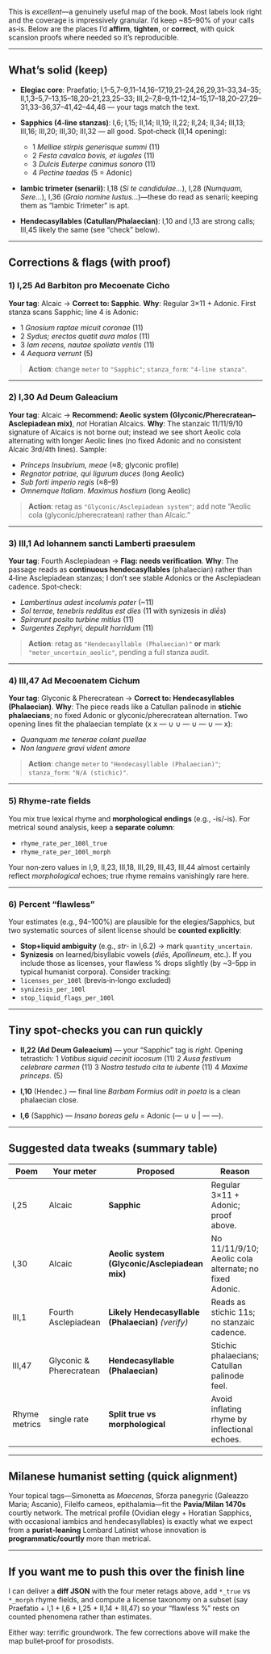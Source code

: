 This is *excellent*—a genuinely useful map of the book. Most labels look right and the coverage is impressively granular. I’d keep \~85–90% of your calls as‑is. Below are the places I’d **affirm**, **tighten**, or **correct**, with quick scansion proofs where needed so it’s reproducible.

---

## What’s solid (keep)

* **Elegiac core**: Praefatio; I,1–5,7–9,11–14,16–17,19,21–24,26,29,31–33,34–35; II,1,3–5,7–13,15–18,20–21,23,25–33; III,2–7,8–9,11–12,14–15,17–18,20–27,29–31,33–36,37–41,42–44,46 — your tags match the text.
* **Sapphics (4‑line stanzas)**: I,6; I,15; II,14; II,19; II,22; II,24; II,34; III,13; III,16; III,20; III,30; III,32 — all good. Spot‑check (II,14 opening):

  * 1 *Melliae stirpis generisque summi* (11)
  * 2 *Festa cavalca bovis, et iugales* (11)
  * 3 *Dulcis Euterpe canimus sonoro* (11)
  * 4 *Pectine taedas* (5 = Adonic)
* **Iambic trimeter (senarii)**: I,18 (*Si te candidulae…*), I,28 (*Numquam, Sere…*), I,36 (*Graio nomine Iustus…*)—these do read as senarii; keeping them as “Iambic Trimeter” is apt.
* **Hendecasyllables (Catullan/Phalaecian)**: I,10 and I,13 are strong calls; III,45 likely the same (see “check” below).

---

## Corrections & flags (with proof)

### 1) **I,25 Ad Barbiton pro Mecoenate Cicho**

**Your tag**: Alcaic → **Correct to: Sapphic**.
**Why**: Regular 3×11 + Adonic. First stanza scans Sapphic; line 4 is Adonic:

* 1 *Gnosium raptae micuit coronae* (11)
* 2 *Sydus; erectos quatit aura malos* (11)
* 3 *Iam recens, nautae spoliata ventis* (11)
* 4 *Aequora verrunt* (5)

> **Action**: change `meter` to `"Sapphic"`; `stanza_form`: `"4-line stanza"`.

---

### 2) **I,30 Ad Deum Galeacium**

**Your tag**: Alcaic → **Recommend: Aeolic system (Glyconic/Pherecratean–Asclepiadean mix)**, *not* Horatian Alcaics.
**Why**: The stanzaic 11/11/9/10 signature of Alcaics is not borne out; instead we see short Aeolic cola alternating with longer Aeolic lines (no fixed Adonic and no consistent Alcaic 3rd/4th lines). Sample:

* *Princeps Insubrium, meae* (≈8; glyconic profile)
* *Regnator patriae, qui ligurum duces* (long Aeolic)
* *Sub forti imperio regis* (≈8–9)
* *Omnemque Italiam. Maximus hostium* (long Aeolic)

> **Action**: retag as `"Glyconic/Asclepiadean system"`; add note “Aeolic cola (glyconic/pherecratean) rather than Alcaic.”

---

### 3) **III,1 Ad Iohannem sancti Lamberti praesulem**

**Your tag**: Fourth Asclepiadean → **Flag: needs verification**.
**Why**: The passage reads as **continuous hendecasyllables** (phalaecian) rather than 4‑line Asclepiadean stanzas; I don’t see stable Adonics or the Asclepiadean cadence. Spot‑check:

* *Lambertinus adest incolumis pater* (\~11)
* *Sol terrae, tenebris redditus est dies* (11 with synizesis in *diēs*)
* *Spirarunt posito turbine mitius* (11)
* *Surgentes Zephyri, depulit horridum* (11)

> **Action**: retag as `"Hendecasyllable (Phalaecian)"` **or** mark `"meter_uncertain_aeolic"`, pending a full stanza audit.

---

### 4) **III,47 Ad Mecoenatem Cichum**

**Your tag**: Glyconic & Pherecratean → **Correct to: Hendecasyllables (Phalaecian)**.
**Why**: The piece reads like a Catullan palinode in **stichic phalaecians**; no fixed Adonic or glyconic/pherecratean alternation. Two opening lines fit the phalaecian template (x x — ∪ ∪ — ∪ — ∪ — x):

* *Quanquam me tenerae colant puellae*
* *Non languere gravi vident amore*

> **Action**: change `meter` to `"Hendecasyllable (Phalaecian)"`; `stanza_form`: `"N/A (stichic)"`.

---

### 5) **Rhyme-rate fields**

You mix true lexical rhyme and **morphological endings** (e.g., -is/-is). For metrical sound analysis, keep a **separate column**:

* `rhyme_rate_per_100l_true`
* `rhyme_rate_per_100l_morph`

Your non‑zero values in I,9, II,23, III,18, III,29, III,43, III,44 almost certainly reflect *morphological* echoes; true rhyme remains vanishingly rare here.

---

### 6) **Percent “flawless”**

Your estimates (e.g., 94–100%) are plausible for the elegies/Sapphics, but two systematic sources of silent license should be **counted explicitly**:

* **Stop+liquid ambiguity** (e.g., *str-* in I,6.2) → mark `quantity_uncertain`.
* **Synizesis** on learned/bisyllabic vowels (*diēs*, *Apollineum*, etc.).
  If you include those as licenses, your flawless % drops slightly (by \~3–5pp in typical humanist corpora). Consider tracking:
* `licenses_per_100l` (brevis‑in‑longo excluded)
* `synizesis_per_100l`
* `stop_liquid_flags_per_100l`

---

## Tiny spot‑checks you can run quickly

* **II,22 (Ad Deum Galeacium)** — your “Sapphic” tag is *right*. Opening tetrastich:
  1 *Vatibus siquid cecinit iocosum* (11)
  2 *Ausa festivum celebrare carmen* (11)
  3 *Nostra testudo cita te iubente* (11)
  4 *Maxime princeps.* (5)

* **I,10** (Hendec.) — final line *Barbam Formius odit in poeta* is a clean phalaecian close.

* **I,6** (Sapphic) — *Insano boreas gelu* = Adonic (— ∪ ∪ | — —).

---

## Suggested data tweaks (summary table)

| Poem          | Your meter              | Proposed                                           | Reason                                                 |
| ------------- | ----------------------- | -------------------------------------------------- | ------------------------------------------------------ |
| I,25          | Alcaic                  | **Sapphic**                                        | Regular 3×11 + Adonic; proof above.                    |
| I,30          | Alcaic                  | **Aeolic system (Glyconic/Asclepiadean mix)**      | No 11/11/9/10; Aeolic cola alternate; no fixed Adonic. |
| III,1         | Fourth Asclepiadean     | **Likely Hendecasyllable (Phalaecian)** *(verify)* | Reads as stichic 11s; no stanzaic cadence.             |
| III,47        | Glyconic & Pherecratean | **Hendecasyllable (Phalaecian)**                   | Stichic phalaecians; Catullan palinode feel.           |
| Rhyme metrics | single rate             | **Split true vs morphological**                    | Avoid inflating rhyme by inflectional echoes.          |

---

## Milanese humanist setting (quick alignment)

Your topical tags—Simonetta as *Maecenas*, Sforza panegyric (Galeazzo Maria; Ascanio), Filelfo cameos, epithalamia—fit the **Pavia/Milan 1470s** courtly network. The metrical profile (Ovidian elegy + Horatian Sapphics, with occasional iambics and hendecasyllables) is exactly what we expect from a **purist‑leaning** Lombard Latinist whose innovation is **programmatic/courtly** more than metrical.

---

## If you want me to push this over the finish line

I can deliver a **diff JSON** with the four meter retags above, add `*_true` vs `*_morph` rhyme fields, and compute a license taxonomy on a subset (say Praefatio + I,1 + I,6 + I,25 + II,14 + III,47) so your “flawless %” rests on counted phenomena rather than estimates.

Either way: terrific groundwork. The few corrections above will make the map bullet‑proof for prosodists.
